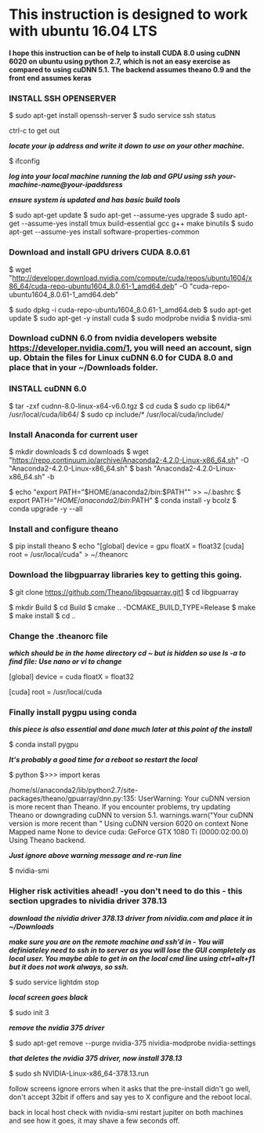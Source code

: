 # This instruction is designed to work with ubuntu 16.04 LTS
**I hope this instruction can be of help to install CUDA 8.0 using cuDNN 6020 on ubuntu using python 2.7, which is not an easy exercise as compared to using cuDNN 5.1.**
**The backend assumes theano 0.9 and the front end assumes keras**

### INSTALL SSH OPENSERVER

$ sudo apt-get install openssh-server
$ sudo service ssh status

ctrl-c to get out

***locate your ip address and write it down to use on your other machine.***

$ ifconfig

***log into your local machine running the lab and GPU using ssh your-machine-name@your-ipaddsress***

***ensure system is updated and has basic build tools***

$ sudo apt-get update
$ sudo apt-get --assume-yes upgrade
$ sudo apt-get --assume-yes install tmux build-essential gcc g++ make binutils
$ sudo apt-get --assume-yes install software-properties-common

### Download and install GPU drivers CUDA 8.0.61

$ wget "http://developer.download.nvidia.com/compute/cuda/repos/ubuntu1604/x86_64/cuda-repo-ubuntu1604_8.0.61-1_amd64.deb" -O "cuda-repo-ubuntu1604_8.0.61-1_amd64.deb"

$ sudo dpkg -i cuda-repo-ubuntu1604_8.0.61-1_amd64.deb
$ sudo apt-get update
$ sudo apt-get -y install cuda
$ sudo modprobe nvidia
$ nvidia-smi

### Download cuDNN 6.0 from nvidia developers website https://developer.nvidia.com/1, you will need an account, sign up. Obtain the files for Linux cuDNN 6.0 for CUDA 8.0 and place that in your ~/Downloads folder.

### INSTALL cuDNN 6.0

$ tar -zxf cudnn-8.0-linux-x64-v6.0.tgz
$ cd cuda
$ sudo cp lib64/* /usr/local/cuda/lib64/
$ sudo cp include/* /usr/local/cuda/include/

### Install Anaconda for current user

$ mkdir downloads
$ cd downloads
$ wget "https://repo.continuum.io/archive/Anaconda2-4.2.0-Linux-x86_64.sh" -O "Anaconda2-4.2.0-Linux-x86_64.sh"
$ bash "Anaconda2-4.2.0-Linux-x86_64.sh" -b

$ echo "export PATH=\"$HOME/anaconda2/bin:\$PATH\"" >> ~/.bashrc
$ export PATH="$HOME/anaconda2/bin:$PATH"
$ conda install -y bcolz
$ conda upgrade -y --all

### Install and configure theano 

$ pip install theano
$ echo "[global]
device = gpu
floatX = float32
[cuda]
root = /usr/local/cuda" > ~/.theanorc

### Download the libgpuarray libraries key to getting this going.

$ git clone https://github.com/Theano/libgpuarray.git1
$ cd libgpuarray

$ mkdir Build
$ cd Build
$ cmake .. -DCMAKE_BUILD_TYPE=Release
$ make
$ make install
$ cd ..

### Change the .theanorc file 
***which should be in the home directory cd ~ but is hidden so use ls -a to find file:***
***Use nano or vi to change***

[global]
device = cuda
floatX = float32

[cuda]
root = /usr/local/cuda

### Finally install pygpu using conda 
***this piece is also essential and done much later at this point of the install***

$ conda install pygpu

***It's probably a good time for a reboot so restart the local***

$ python
$>>> import keras

/home/sl/anaconda2/lib/python2.7/site-packages/theano/gpuarray/dnn.py:135: UserWarning: Your cuDNN version is more recent than Theano. If you encounter problems, try updating Theano or downgrading cuDNN to version 5.1.
warnings.warn("Your cuDNN version is more recent than "
Using cuDNN version 6020 on context None
Mapped name None to device cuda: GeForce GTX 1080 Ti (0000:02:00.0)
Using Theano backend.

***Just ignore above warning message and re-run line***

$ nvidia-smi

### Higher risk activities ahead! -you don't need to do this - this section upgrades to nividia driver 378.13

***download the nividia driver 378.13 driver from nividia.com and place it in ~/Downloads***

***make sure you are on the remote machine and ssh'd in - You will definiateley need to ssh in to server as you will lose the GUI completely as local user. You maybe able to get in on the local cmd line using ctrl+alt+f1 but it does not work always, so ssh.***

$ sudo service lightdm stop

***local screen goes black***

$ sudo init 3

***remove the nvidia 375 driver***

$ sudo apt-get remove --purge nvidia-375 nividia-modprobe nvidia-settings

***that deletes the nvidia 375 driver, now install 378.13***

$ sudo sh NVIDIA-Linux-x86_64-378.13.run

follow screens ignore errors when it asks that the pre-install didn't go well, don't accept 32bit if offers and say yes to X configure and the reboot local.

back in local host check with nvidia-smi restart jupiter on both machines and see how it goes, it may shave a few seconds off.


